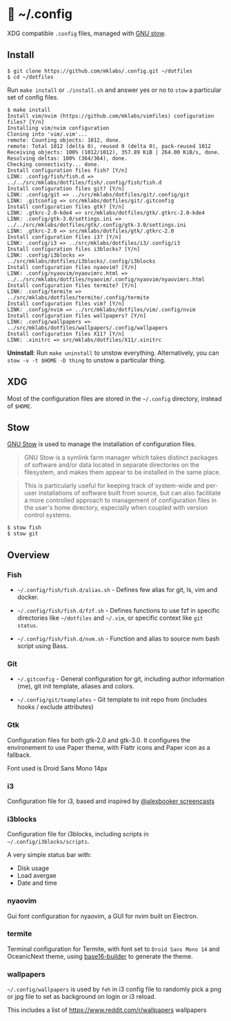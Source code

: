 # :wrench: ~/.config

XDG compatible `.config` files, managed with [GNU stow](http://www.gnu.org/s/stow/).

## Install

    $ git clone https://github.com/mklabs/.config.git ~/dotfiles
    $ cd ~/dotfiles

Run `make install` or `./install.sh` and answer yes or no to `stow` a
particular set of config files.

    $ make install
    Install vim/nvim (https://github.com/mklabs/vimfiles) configuration files? [Y/n]
    Installing vim/nvim configuration
    Cloning into 'vim/.vim'...
    remote: Counting objects: 1012, done.
    remote: Total 1012 (delta 0), reused 0 (delta 0), pack-reused 1012
    Receiving objects: 100% (1012/1012), 357.89 KiB | 264.00 KiB/s, done.
    Resolving deltas: 100% (364/364), done.
    Checking connectivity... done.
    Install configuration files fish? [Y/n]
    LINK: .config/fish/fish.d => ../../src/mklabs/dotfiles/fish/.config/fish/fish.d
    Install configuration files git? [Y/n]
    LINK: .config/git => ../src/mklabs/dotfiles/git/.config/git
    LINK: .gitconfig => src/mklabs/dotfiles/git/.gitconfig
    Install configuration files gtk? [Y/n]
    LINK: .gtkrc-2.0-kde4 => src/mklabs/dotfiles/gtk/.gtkrc-2.0-kde4
    LINK: .config/gtk-3.0/settings.ini => ../../src/mklabs/dotfiles/gtk/.config/gtk-3.0/settings.ini
    LINK: .gtkrc-2.0 => src/mklabs/dotfiles/gtk/.gtkrc-2.0
    Install configuration files i3? [Y/n]
    LINK: .config/i3 => ../src/mklabs/dotfiles/i3/.config/i3
    Install configuration files i3blocks? [Y/n]
    LINK: .config/i3blocks => ../src/mklabs/dotfiles/i3blocks/.config/i3blocks
    Install configuration files nyaovim? [Y/n]
    LINK: .config/nyaovim/nyaovimrc.html => ../../src/mklabs/dotfiles/nyaovim/.config/nyaovim/nyaovimrc.html
    Install configuration files termite? [Y/n]
    LINK: .config/termite => ../src/mklabs/dotfiles/termite/.config/termite
    Install configuration files vim? [Y/n]
    LINK: .config/nvim => ../src/mklabs/dotfiles/vim/.config/nvim
    Install configuration files wallpapers? [Y/n]
    LINK: .config/wallpapers => ../src/mklabs/dotfiles/wallpapers/.config/wallpapers
    Install configuration files X11? [Y/n]
    LINK: .xinitrc => src/mklabs/dotfiles/X11/.xinitrc

**Uninstall**: Run `make uninstall` to unstow everything. Alternatively, you
can `stow -v -t $HOME -D thing` to unstow a particular thing.

## XDG

Most of the configuration files are stored in the `~/.config` directory, instead of `$HOME`.

## Stow

[GNU Stow](http://www.gnu.org/s/stow) is used to manage the installation of configuration files.

> GNU Stow is a symlink farm manager which takes distinct packages of software
> and/or data located in separate directories on the filesystem, and makes them
> appear to be installed in the same place.

> This is particularly useful for keeping track of system-wide and per-user
> installations of software built from source, but can also facilitate a more
> controlled approach to management of configuration files in the user's home
> directory, especially when coupled with version control systems.

    $ stow fish
    $ stow git

## Overview

### Fish

- `~/.config/fish/fish.d/alias.sh` - Defines few alias for git, ls, vim and docker.

- `~/.config/fish/fish.d/fzf.sh` - Defines functions to use fzf in specific
  directories like `~/dotfiles` and `~/.vim`, or specific context like `git status`.

- `~/.config/fish/fish.d/nvm.sh` - Function and alias to source nvm bash script
  using Bass.

### Git

- `~/.gitconfig` - General configuration for git, including author information
  (me), git init template, aliases and colors.

- `~/.config/git/teamplates` - Git template to init repo from (includes hooks /
  exclude attributes)

### Gtk

Configuration files for both gtk-2.0 and gtk-3.0. It configures the
environement to use Paper theme, with Flattr icons and Paper icon as a
fallback.

Font used is Droid Sans Mono 14px

### i3

Configuration file for i3, based and inspired by [@alexbooker
screencasts](https://youtu.be/ARKIwOlazKI?list=PL5ze0DjYv5DbCv9vNEzFmP6sU7ZmkGzcf)

### i3blocks

Configuration file for i3blocks, including scripts in `~/.config/i3blocks/scripts`.

A very simple status bar with:

- Disk usage
- Load avergae
- Date and time

### nyaovim

Gui font configuration for nyaovim, a GUI for nvim built on Electron.

### termite

Terminal configuration for Termite, with font set to `Droid Sans Mono 14` and
OceanicNext theme, using
[base16-builder](https://github.com/base16-builder/base16-builder) to generate
the theme.

### wallpapers

`~/.config/wallpapers` is used by `feh` in i3 config file to randomly pick a
png or jpg file to set as background on login or i3 reload.

This includes a list of https://www.reddit.com/r/wallpapers wallpapers
